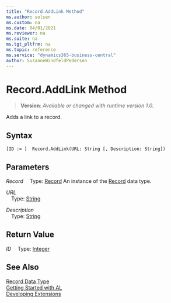 ```yaml
---
title: "Record.AddLink Method"
ms.author: solsen
ms.custom: na
ms.date: 04/01/2021
ms.reviewer: na
ms.suite: na
ms.tgt_pltfrm: na
ms.topic: reference
ms.service: "dynamics365-business-central"
author: SusanneWindfeldPedersen
---
```

[//]: # (START>DO_NOT_EDIT)
[//]: # (IMPORTANT:Do not edit any of the content between here and the END>DO_NOT_EDIT.)
[//]: # (Any modifications should be made in the .xml files in the ModernDev repo.)
# Record.AddLink Method
> **Version**: _Available or changed with runtime version 1.0._

Adds a link to a record.


## Syntax
```
[ID := ]  Record.AddLink(URL: String [, Description: String])
```
## Parameters
*Record*
&emsp;Type: [Record](record-data-type.md)
An instance of the [Record](record-data-type.md) data type.

*URL*  
&emsp;Type: [String](../string/string-data-type.md)  
  
*Description*  
&emsp;Type: [String](../string/string-data-type.md)  
  


## Return Value
*ID*
&emsp;Type: [Integer](../integer/integer-data-type.md)



[//]: # (IMPORTANT: END>DO_NOT_EDIT)
## See Also
[Record Data Type](record-data-type.md)  
[Getting Started with AL](../../devenv-get-started.md)  
[Developing Extensions](../../devenv-dev-overview.md)
